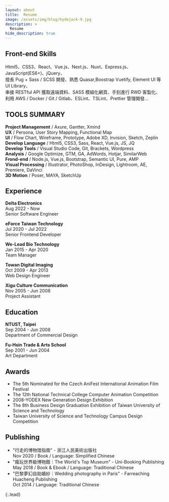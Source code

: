 ```yaml
---
layout: about
title:  Resume
image: /assets/img/blog/hydejack-9.jpg
description: >
  Resume
hide_description: true
---
```

## Front-end Skills

Html5、CSS3、React、Vue.js、Next.js、Nuxt、Express.js、JavaScript(ES6+)、jQuery、 <br>
擅長 Pug + Sass / SCSS 開發、熟悉 Quasar,Boostrap Vuetify, Element UI 等 UI Library、 <br>
串接 RESTful API 獲取遠端資料、SASS 模組化網頁、手刻進行 RWD 客製化、 <br>
利用 AWS / Docker / Git / Gitlab、ESLint、TSLint、Prettier 管理開發... <br>

## TOOLS SUMMARY

**Project Management** / Axure, Gantter, Xmind <br>
**UX** / Persona, User Story Mapping, Functional Map <br>
**UI** / Flow Chart, Wireframe, Prototype, Adobe XD, Invision, Sketch, Zeplin <br>
**Develop Language** / Html5, CSS3, Sass, React, Vue.js, JS, JQ <br>
**Develop Tools** / Visual Studio Code, Git, Brackets, Wordpress <br>
**Analysis** / Google Optimize, GTM, GA, AdWords, Hotjar, SimilarWeb <br>
**Frond-end** / Node.js, Vue.js, Bootstrap, Semantic UI, Pure, AMP <br>
**Visual Processing** / Illustrator, PhotoShop, InDesign, Lightroom, AE, Premiere, DaVinci <br>
**3D Motion** / Poser, MAYA, SketchUp <br>

## Experience

**Delta Electronics**<br>
Aug 2022 - Now<br>
Senior Software Engineer<br>

**eForce Taiwan Technology**<br>
Jul 2020 - Jul 2022<br>
Senior Frontend Developer<br>

**We-Lead Bio Technology**<br>
Jan 2015 - Apr 2020<br>
Team Manager<br>

**Towan Digital Imaging**<br>
Oct 2009 - Apr 2013<br>
Web Design Engineer<br>

**Xigu Culture Communication**<br>
Nov 2005 - Jun 2008<br>
Project Assistant<br>

## Education

**NTUST, Taipei**<br>
Sep 2004 - Jun 2008<br>
Department of Commercial Design<br>

**Fu-Hsin Trade & Arts School**<br>
Sep 2001 - Jun 2004<br>
Art Department<br>

## Awards

- The 5th Nominated for the Czech AniFest International Animation Film Festival
- The 12th National Technical College Computer Animation Competition
- 2008-YODEX New Generation Design Exhibition
- The 8th Business Design Graduation Exhibition of Taiwan University of Science and Technology
- Taiwan University of Science and Technology Campus Design Competition

## Publishing

- "行走的博物馆指南" - 浙江人民美術出版社<br>
  Nov 2020 / Book / Language: Simplified Chinese<br>
- "瘋玩世界級博物館｜The World's Top Museum" - Uni-Booking Publishing<br>
  May 2018 / Book & Ebook / Language: Traditional Chinese<br>
- "巴黎夢幻自助婚紗｜Wedding photography in Paris" - Farreaching Huacheng Publishing<br>
  Oct 2014 / Language: Traditional Chinese<br>

<!-- ## Work Portfolio

> 【設計思考的啟發】<br>
最早接觸到UIUX領域是任職數位設計公司期間，所屬團隊是由一位義大利籍女藝術總監負責，在她的西式帶領下給了我相當大的影響，總監對專案非常細心負責，也鼓勵我們要有國際視野，並多體驗生活美感提高設計經驗。更了解幾項重要設計原則如：UCD使用者為中心出發、好的設計是使產品易於理解、Design Guideline設計一致性等，透過在不同文化及扎實的實務經驗中，啟發了我對設計思考的看法，了解設計不僅是外觀和感覺，設計就是它的工作方式。

> 【從UIUX到前端技術】<br>
近五年的工作經驗與醫療科技領域相關，在科技公司的工作負責平台設計開發，透過研究訪談利害關係人、網站用戶及專業醫療人員，協同工程部、藥師和業務團隊進行功能規劃，其中包含：在線諮詢和醫生預約系統、查藥APP、社群互動功能以及電子商務系統。除累積了豐富的專案開發經驗外，同時也積極學習網頁前端技術，利用SASS加速CSS撰寫及框架工具縮短開發時程，並結合Google Optimize、GA、GTM分析操作，配合集團產品電子商務操作行銷活動，解決網站導入使用介面等問題。這些寶貴的經驗讓我開始負責管理層面的工作，對我而言，積極、主動、負責一直是自己面對工作的態度，保持彈性勇於嘗試付出，才能扮演好自己的角色為團隊加分！ 

> 【數位浪潮&行銷管理】<br>
在未來的數位科技、消費者與媒體都瞬息萬變的時代，對我而言，任何新網路技術與工具，都有可學習的價值。提前做好準備，在開始時勇於嘗試，時時保持對市場的脈動，與變化的彈性，培養短時間開發出具可行性的產品與符合消費創意的傳播因子，無論面對什麼產業或挑戰皆能應對！

> 【Inspired by design thinking】<br>
The earliest exposure to the UIUX field was when I was working in a digital design company. The team was led by an Italian female art director. Her western-style led me to a considerable influence. The director is very responsible for the project and encourages us. Have an international perspective, and experience the beauty of life to improve the design experience. Learn more about several important design principles such as User-Centered Design(UCD), good design is to make the product easy to understand, Design Guideline design consistency, etc., through different cultures and solid practical experience, inspired me to think about design Views, the understanding design is not just about to look and feel, the design is how it works.

> 【From UIUX to front-end technology】<br>
Nearly five years of work experience is related to the field of medical technology. Work in technology companies is responsible for platform design and development. Through research and interviews with stakeholders, website users, and professional medical staff, we collaborate with the engineering department, pharmacists and business team to carry out functional planning, including Online consultation and doctor appointment system, drug search app, community interaction function, and e-commerce system. In addition to accumulating rich project development experience, we are also actively learning web front-end technology, using SASS to accelerate CSS writing and framework tools to shorten development time, and combining Google Optimize, GA, GTM analysis operations, and cooperate with group product e-commerce operation marketing activities, Solve the problem of interface introduction and use. These valuable experiences made me start to be responsible for the management level. For me, being active, proactive, and responsible has always been my attitude towards the work. Keeping flexibility and trying to pay, I can play my role and add points to the team!

> 【Digital Wave & Marketing Management】<br>
In an era where digital technology, consumers, and the media are changing rapidly, for me, any new network technology and tools have learning value. Be prepared in advance, be brave in the beginning, always keep the pulse of the market, and the flexibility of change, cultivate a short period of time to develop viable products and communication factors that meet consumer creativity, no matter what industry or challenge. response! -->

{:.lead}
